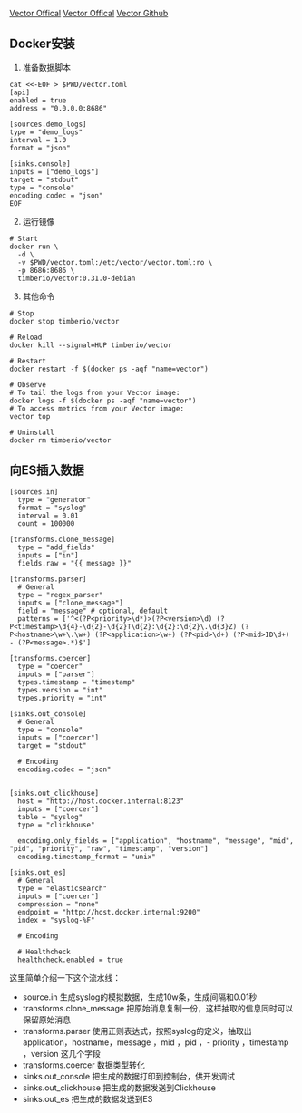 [Vector Offical](https://vector.dev/)
[Vector Offical](https://vector.dev/docs/setup/installation/platforms/docker/)
[Vector Github](https://github.com/vectordotdev/vector)

## Docker安装
1. 准备数据脚本

```shell
cat <<-EOF > $PWD/vector.toml
[api]
enabled = true
address = "0.0.0.0:8686"

[sources.demo_logs]
type = "demo_logs"
interval = 1.0
format = "json"

[sinks.console]
inputs = ["demo_logs"]
target = "stdout"
type = "console"
encoding.codec = "json"
EOF
```

2. 运行镜像

```shell
# Start
docker run \
  -d \
  -v $PWD/vector.toml:/etc/vector/vector.toml:ro \
  -p 8686:8686 \
  timberio/vector:0.31.0-debian
```

3. 其他命令

```shell
# Stop
docker stop timberio/vector

# Reload
docker kill --signal=HUP timberio/vector

# Restart
docker restart -f $(docker ps -aqf "name=vector")

# Observe
# To tail the logs from your Vector image:
docker logs -f $(docker ps -aqf "name=vector")
# To access metrics from your Vector image:
vector top

# Uninstall
docker rm timberio/vector
```

## 向ES插入数据
```shell
[sources.in]
  type = "generator"
  format = "syslog"
  interval = 0.01
  count = 100000

[transforms.clone_message]
  type = "add_fields"
  inputs = ["in"]
  fields.raw = "{{ message }}"

[transforms.parser]
  # General
  type = "regex_parser"
  inputs = ["clone_message"]
  field = "message" # optional, default
  patterns = ['^<(?P<priority>\d*)>(?P<version>\d) (?P<timestamp>\d{4}-\d{2}-\d{2}T\d{2}:\d{2}:\d{2}\.\d{3}Z) (?P<hostname>\w+\.\w+) (?P<application>\w+) (?P<pid>\d+) (?P<mid>ID\d+) - (?P<message>.*)$']

[transforms.coercer]
  type = "coercer"
  inputs = ["parser"]
  types.timestamp = "timestamp"
  types.version = "int"
  types.priority = "int"

[sinks.out_console]
  # General
  type = "console"
  inputs = ["coercer"]
  target = "stdout"

  # Encoding
  encoding.codec = "json"


[sinks.out_clickhouse]
  host = "http://host.docker.internal:8123"
  inputs = ["coercer"]
  table = "syslog"
  type = "clickhouse"

  encoding.only_fields = ["application", "hostname", "message", "mid", "pid", "priority", "raw", "timestamp", "version"]
  encoding.timestamp_format = "unix"

[sinks.out_es]
  # General
  type = "elasticsearch"
  inputs = ["coercer"]
  compression = "none"
  endpoint = "http://host.docker.internal:9200"
  index = "syslog-%F"

  # Encoding

  # Healthcheck
  healthcheck.enabled = true
```

这里简单介绍一下这个流水线：

- source.in 生成syslog的模拟数据，生成10w条，生成间隔和0.01秒
- transforms.clone_message 把原始消息复制一份，这样抽取的信息同时可以保留原始消息
- transforms.parser 使用正则表达式，按照syslog的定义，抽取出application，hostname，message ，mid ，pid ，- priority ，timestamp ，version 这几个字段
- transforms.coercer 数据类型转化
- sinks.out_console 把生成的数据打印到控制台，供开发调试
- sinks.out_clickhouse 把生成的数据发送到Clickhouse
- sinks.out_es 把生成的数据发送到ES